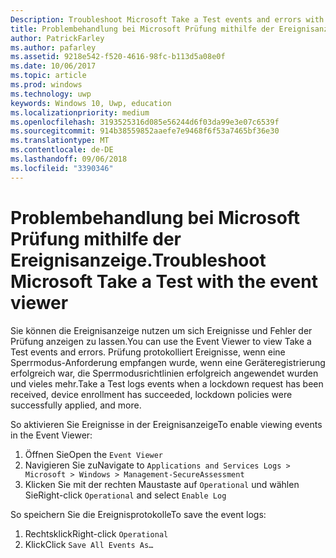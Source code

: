 ```yaml
---
Description: Troubleshoot Microsoft Take a Test events and errors with the event viewer.
title: Problembehandlung bei Microsoft Prüfung mithilfe der Ereignisanzeige.
author: PatrickFarley
ms.author: pafarley
ms.assetid: 9218e542-f520-4616-98fc-b113d5a08e0f
ms.date: 10/06/2017
ms.topic: article
ms.prod: windows
ms.technology: uwp
keywords: Windows 10, Uwp, education
ms.localizationpriority: medium
ms.openlocfilehash: 3193525316d085e56244d6f03da99e3e07c6539f
ms.sourcegitcommit: 914b38559852aaefe7e9468f6f53a7465bf36e30
ms.translationtype: MT
ms.contentlocale: de-DE
ms.lasthandoff: 09/06/2018
ms.locfileid: "3390346"
---
```

# <a name="troubleshoot-microsoft-take-a-test-with-the-event-viewer"></a><span data-ttu-id="09ec3-103">Problembehandlung bei Microsoft Prüfung mithilfe der Ereignisanzeige.</span><span class="sxs-lookup"><span data-stu-id="09ec3-103">Troubleshoot Microsoft Take a Test with the event viewer</span></span>

<span data-ttu-id="09ec3-104">Sie können die Ereignisanzeige nutzen um sich Ereignisse und Fehler der Prüfung anzeigen zu lassen.</span><span class="sxs-lookup"><span data-stu-id="09ec3-104">You can use the Event Viewer to view Take a Test events and errors.</span></span> <span data-ttu-id="09ec3-105">Prüfung protokolliert Ereignisse, wenn eine Sperrmodus-Anforderung empfangen wurde, wenn eine Geräteregistrierung erfolgreich war, die Sperrmodusrichtlinien erfolgreich angewendet wurden und vieles mehr.</span><span class="sxs-lookup"><span data-stu-id="09ec3-105">Take a Test logs events when a lockdown request has been received, device enrollment has succeeded, lockdown policies were successfully applied, and more.</span></span>

<span data-ttu-id="09ec3-106">So aktivieren Sie Ereignisse in der Ereignisanzeige</span><span class="sxs-lookup"><span data-stu-id="09ec3-106">To enable viewing events in the Event Viewer:</span></span>
1. <span data-ttu-id="09ec3-107">Öffnen Sie</span><span class="sxs-lookup"><span data-stu-id="09ec3-107">Open the</span></span> `Event Viewer`
2. <span data-ttu-id="09ec3-108">Navigieren Sie zu</span><span class="sxs-lookup"><span data-stu-id="09ec3-108">Navigate to</span></span> `Applications and Services Logs > Microsoft > Windows > Management-SecureAssessment`
3. <span data-ttu-id="09ec3-109">Klicken Sie mit der rechten Maustaste auf `Operational` und wählen Sie</span><span class="sxs-lookup"><span data-stu-id="09ec3-109">Right-click `Operational` and select</span></span> `Enable Log`

<span data-ttu-id="09ec3-110">So speichern Sie die Ereignisprotokolle</span><span class="sxs-lookup"><span data-stu-id="09ec3-110">To save the event logs:</span></span>
1. <span data-ttu-id="09ec3-111">Rechtsklick</span><span class="sxs-lookup"><span data-stu-id="09ec3-111">Right-click</span></span> `Operational`
2. <span data-ttu-id="09ec3-112">Klick</span><span class="sxs-lookup"><span data-stu-id="09ec3-112">Click</span></span> `Save All Events As…`
